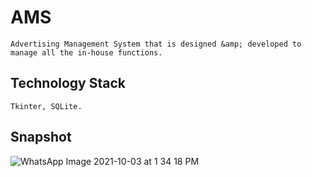 # AMS
    Advertising Management System that is designed &amp; developed to manage all the in-house functions.
## Technology Stack
    Tkinter, SQLite.
## Snapshot 
![WhatsApp Image 2021-10-03 at 1 34 18 PM](https://user-images.githubusercontent.com/54453603/135745397-32d60f78-cc18-4ed6-9722-648f549c7acf.jpeg)
